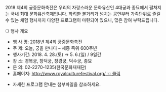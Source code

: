 2018 제4회 궁중문화축전은 우리의 자랑스러운 문화유산인 4대궁과 종묘에서 펼쳐지는 국내 최대 문화유산축제입니다. 화려한 볼거리가 넘치는 공연부터 가족단위로 즐길 수 있는 체험 행사까지 다양한 프로그램이 마련되어 있으니, 많은 참여 부탁드립니다.

❍ 행사 개요
- 행 사 명: 2018년 제4회 궁중문화축전
- 주 제: 오늘, 궁을 만나다 – 세종 즉위 600주년
- 행사기간: 2018. 4. 28.(토) → 5. 6.(일) / 9일간
- 장 소: 경복궁, 창덕궁, 창경궁, 덕수궁, 종묘
- 문 의: 02-2270-1235(한국문화재재단)
- 홈페이지: [http://www.royalculturefestival.org/ ☜ 클릭](http://www.royalculturefestival.org/)

* 자세한 프로그램 안내는 첨부파일을 참조하세요.
